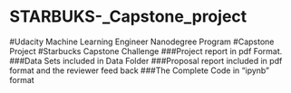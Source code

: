 # STARBUKS-_Capstone_project
#Udacity Machine Learning Engineer Nanodegree Program 
#Capstone Project
#Starbucks Capstone Challenge
###Project report in pdf Format.
###Data Sets included in Data Folder
###Proposal report included in pdf format and the reviewer feed back 
###The Complete Code in “ipynb” format
